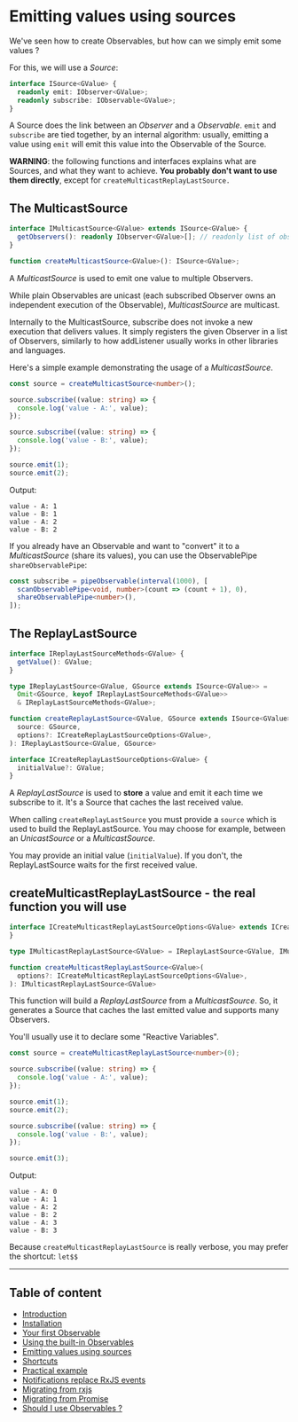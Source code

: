 # Emitting values using sources

We've seen how to create Observables, but how can we simply emit some values ?

For this, we will use a *Source*:

```ts
interface ISource<GValue> {
  readonly emit: IObserver<GValue>;
  readonly subscribe: IObservable<GValue>;
}
```

A Source does the link between an *Observer* and a *Observable*.
`emit` and `subscribe` are tied together, by an internal algorithm: usually, emitting a value using `emit` will emit this value into
the Observable of the Source.

**WARNING**: the following functions and interfaces explains what are Sources, and what they want to achieve.
**You probably don't want to use them directly**, except for `createMulticastReplayLastSource.`


## The MulticastSource

```ts
interface IMulticastSource<GValue> extends ISource<GValue> {
  getObservers(): readonly IObserver<GValue>[]; // readonly list of observers for this source
}
```

```ts
function createMulticastSource<GValue>(): ISource<GValue>;
```

A *MulticastSource* is used to emit one value to multiple Observers.

While plain Observables are unicast (each subscribed Observer owns an independent execution of the Observable),
*MulticastSource* are multicast.

Internally to the MulticastSource, subscribe does not invoke a new execution that delivers values.
It simply registers the given Observer in a list of Observers, similarly to how addListener usually works in other libraries and languages.

Here's a simple example demonstrating the usage of a *MulticastSource*.

```ts
const source = createMulticastSource<number>();

source.subscribe((value: string) => {
  console.log('value - A:', value);
});

source.subscribe((value: string) => {
  console.log('value - B:', value);
});

source.emit(1);
source.emit(2);
```

Output:

```text
value - A: 1
value - B: 1
value - A: 2
value - B: 2
```

If you already have an Observable and want to "convert" it to a *MulticastSource* (share its values), you can use the
ObservablePipe `shareObservablePipe`:


```ts
const subscribe = pipeObservable(interval(1000), [
  scanObservablePipe<void, number>(count => (count + 1), 0),
  shareObservablePipe<number>(),
]);
```


## The ReplayLastSource

```ts
interface IReplayLastSourceMethods<GValue> {
  getValue(): GValue;
}

type IReplayLastSource<GValue, GSource extends ISource<GValue>> =
  Omit<GSource, keyof IReplayLastSourceMethods<GValue>>
  & IReplayLastSourceMethods<GValue>;
```

```ts
function createReplayLastSource<GValue, GSource extends ISource<GValue>>(
  source: GSource,
  options?: ICreateReplayLastSourceOptions<GValue>,
): IReplayLastSource<GValue, GSource>
```

```ts
interface ICreateReplayLastSourceOptions<GValue> {
  initialValue?: GValue;
}
```

A *ReplayLastSource* is used to **store** a value and emit it each time we subscribe to it.
It's a Source that caches the last received value.

When calling `createReplayLastSource` you must provide a `source` which is used to build the ReplayLastSource. You may
choose for example, between an *UnicastSource* or a *MulticastSource*.

You may provide an initial value (`initialValue`). If you don't, the ReplayLastSource waits for the first received value.


## createMulticastReplayLastSource - the real function you will use

```ts
interface ICreateMulticastReplayLastSourceOptions<GValue> extends ICreateReplayLastSourceOptions<GValue> {
}

type IMulticastReplayLastSource<GValue> = IReplayLastSource<GValue, IMulticastSource<GValue>>;

function createMulticastReplayLastSource<GValue>(
  options?: ICreateMulticastReplayLastSourceOptions<GValue>,
): IMulticastReplayLastSource<GValue>
```

This function will build a *ReplayLastSource* from a *MulticastSource*.
So, it generates a Source that caches the last emitted value and supports many Observers.

You'll usually use it to declare some "Reactive Variables".


```ts
const source = createMulticastReplayLastSource<number>(0);

source.subscribe((value: string) => {
  console.log('value - A:', value);
});

source.emit(1);
source.emit(2);

source.subscribe((value: string) => {
  console.log('value - B:', value);
});

source.emit(3);
```

Output:

```text
value - A: 0
value - A: 1
value - A: 2
value - B: 2
value - A: 3
value - B: 3
```

Because `createMulticastReplayLastSource` is really verbose, you may prefer the shortcut: `let$$`

---

## Table of content

- [Introduction](./01-introduction.md)
- [Installation](./02-installation.md)
- [Your first Observable](./03-your-first-observable.md)
- [Using the built-in Observables](./04-using-the-built-in-observables.md)
- [Emitting values using sources](./05-sources.md)
- [Shortcuts](./06-shortcuts.md)
- [Practical example](./07-practical-example/07-practical-example.md)
- [Notifications replace RxJS events](./08-notifications.md)
- [Migrating from rxjs](./09-migrating-from-rxjs.md)
- [Migrating from Promise](./10-migrating-from-promise.md)
- [Should I use Observables ?](./11-should-i-use-observables.md)
